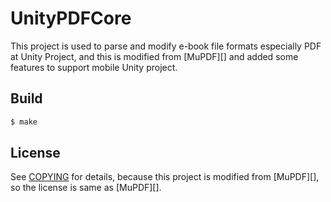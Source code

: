 # UnityPDFCore

This project is used to parse and modify e-book file formats especially PDF at Unity Project, and this is modified 
from [MuPDF][] and added some features to support mobile Unity project.

## Build

```sh
$ make
```

## License

See [COPYING](./COPYING) for details, because this project is modified from [MuPDF][], so the license is same as [MuPDF][].
